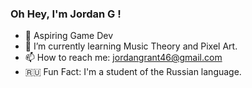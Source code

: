 ### Oh Hey, I'm Jordan G !
- :floppy_disk: Aspiring Game Dev
- :art: I’m currently learning Music Theory and Pixel Art.
- :mailbox: How to reach me: jordangrant46@gmail.com
- :ru:  Fun Fact: I'm a student of the Russian language.



<!--
**TcgVanguardTroll/TcgVanguardTroll** is a ✨ _special_ ✨ repository because its `README.md` (this file) appears on your GitHub profile.

[![Jordan's GitHub stats](https://github-readme-stats.vercel.app/api?username=TcgVanguardTroll&theme=cobalt)](https://github.com/anuraghazra/github-readme-stats)

Here are some ideas to get you started:

- 🔭 I’m currently working on ...
- 🌱 I’m currently learning ...
- 👯 I’m looking to collaborate on ...
- 🤔 I’m looking for help with ...
- 💬 Ask me about ...
- 📫 How to reach me: ...
- 😄 Pronouns: ...
- ⚡ Fun fact: ...
-->
